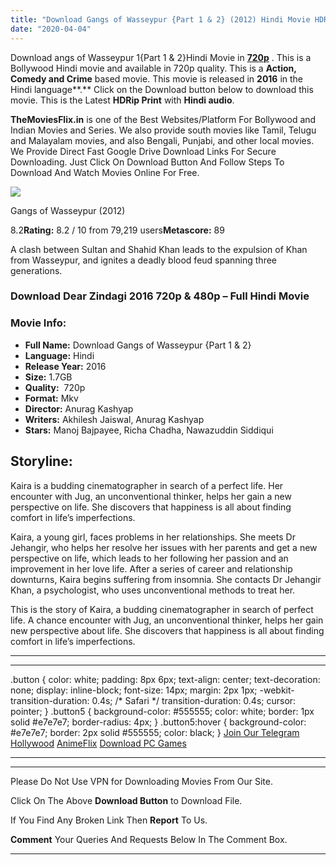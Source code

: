 ```yaml
---
title: "Download Gangs of Wasseypur {Part 1 & 2} (2012) Hindi Movie HDRip || 720p [1.2GB]"
date: "2020-04-04"
---
```


Download angs of Wasseypur 1{Part 1 & 2}Hindi Movie in [**720p**](https://1moviesflix.com/720p-movies/) . This is a Bollywood Hindi movie and available in 720p quality. This is a **Action, Comedy and Crime** based movie. This movie is released in **2016** in the Hindi language**.** Click on the Download button below to download this movie. This is the Latest **HDRip Print** with **Hindi audio**.

**TheMoviesFlix.in** is one of the Best Websites/Platform For Bollywood and Indian Movies and Series. We also provide south movies like Tamil, Telugu and Malayalam movies, and also Bengali, Punjabi, and other local movies. We Provide Direct Fast Google Drive Download Links For Secure Downloading. Just Click On Download Button And Follow Steps To Download And Watch Movies Online For Free.

[![](https://m.media-amazon.com/images/M/MV5BMTc5NjY4MjUwNF5BMl5BanBnXkFtZTgwODM3NzM5MzE@._V1_SX300.jpg)](https://www.imdb.com/title/tt1954470/ "Gangs of Wasseypur")

Gangs of Wasseypur (2012)

8.2**Rating:** 8.2 / 10 from 79,219 users**Metascore:** 89

A clash between Sultan and Shahid Khan leads to the expulsion of Khan from Wasseypur, and ignites a deadly blood feud spanning three generations.

### Download Dear Zindagi 2016 720p & 480p – Full Hindi Movie

### Movie Info:

- **Full Name:** Download Gangs of Wasseypur {Part 1 & 2}
- **Language:** Hindi
- **Release Year:** 2016
- **Size:** 1.7GB
- **Quality:**  720p
- **Format:** Mkv
- **Director:** Anurag Kashyap
- **Writers:** Akhilesh Jaiswal, Anurag Kashyap
- **Stars:** Manoj Bajpayee, Richa Chadha, Nawazuddin Siddiqui

## Storyline:

Kaira is a budding cinematographer in search of a perfect life. Her encounter with Jug, an unconventional thinker, helps her gain a new perspective on life. She discovers that happiness is all about finding comfort in life’s imperfections.

Kaira, a young girl, faces problems in her relationships. She meets Dr Jehangir, who helps her resolve her issues with her parents and get a new perspective on life, which leads to her following her passion and an improvement in her love life. After a series of career and relationship downturns, Kaira begins suffering from insomnia. She contacts Dr Jehangir Khan, a psychologist, who uses unconventional methods to treat her.

This is the story of Kaira, a budding cinematographer in search of perfect life. A chance encounter with Jug, an unconventional thinker, helps her gain new perspective about life. She discovers that happiness is all about finding comfort in life’s imperfections.

* * *

* * *

.button { color: white; padding: 8px 6px; text-align: center; text-decoration: none; display: inline-block; font-size: 14px; margin: 2px 1px; -webkit-transition-duration: 0.4s; /\* Safari \*/ transition-duration: 0.4s; cursor: pointer; } .button5 { background-color: #555555; color: white; border: 1px solid #e7e7e7; border-radius: 4px; } .button5:hover { background-color: #e7e7e7; border: 2px solid #555555; color: black; } [Join Our Telegram](http://gdrivepro.xyz/join.php) [Hollywood](https://moviesverse.com/) [AnimeFlix](https://animeflix.in/) [Download PC Games](https://gamesflix.net/)  

* * *

* * *

  

Please Do Not Use VPN for Downloading Movies From Our Site.

Click On The Above **Download Button** to Download File.

If You Find Any Broken Link Then **Report** To Us.

**Comment** Your Queries And Requests Below In The Comment Box.

* * *
